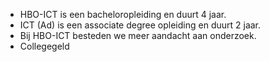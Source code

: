 * HBO-ICT is een bacheloropleiding en duurt 4 jaar.
* ICT (Ad) is een associate degree opleiding en duurt 2 jaar.
* Bij HBO-ICT besteden we meer aandacht aan onderzoek.  
* Collegegeld